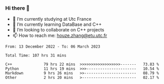 ### Hi there 👋
- 🔭 I’m currently studying at Utc France
- 🌱 I’m currently learning DataBase and C++
- 👯 I’m looking to collaborate on C++ projects
- 📫 How to reach me: houze.zhang@etu.utc.fr

<!--START_SECTION:waka-->

```text
From: 13 December 2022 - To: 06 March 2023

Total Time: 107 hrs 31 mins

C++              79 hrs 22 mins  >>>>>>>>>>>>>>>>>>-------   73.83 %
Python           11 hrs 19 mins  >>>----------------------   10.54 %
Markdown         9 hrs 26 mins   >>-----------------------   08.79 %
Other            2 hrs 20 mins   >------------------------   02.17 %
```

<!--END_SECTION:waka-->
